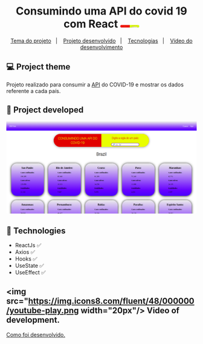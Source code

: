 <h1 align="center"> 
	 Consumindo uma API do covid 19 com React  <img src="https://github.com/Viniciusdevti/consumindo-api-covid19/blob/master/public/assets/Captura%20de%20tela%20de%202020-06-17%2017-20-13.png" width="50px"/>
</h1>

<p align="center">
  <a href="#-project-theme">Tema do projeto</a>&nbsp;&nbsp;&nbsp;|&nbsp;&nbsp;&nbsp;
 <a href="#construction-project-developed">Projeto desenvolvido</a>&nbsp;&nbsp;&nbsp;|&nbsp;&nbsp;&nbsp;
  <a href="#pushpin-technologies">Tecnologias</a>&nbsp;&nbsp;&nbsp;|&nbsp;&nbsp;&nbsp;
    <a href="#-video-of-development">Vídeo do desenvolvimento</a>

</p>



## 💻 Project theme


Projeto realizado para consumir a    <a href="https://github.com/mathdroid/covid-19-api">API</a> do COVID-19 e mostrar os dados referente a cada país.


## :construction: Project developed

<p align="center">
	
	
 <img   src="https://github.com/Viniciusdevti/consumindo-api-covid19/blob/master/public/assets/Captura%20de%20tela%20de%202020-06-17%2017-05-50.png">


</p>

## :pushpin: Technologies

* ReactJs  :white_check_mark:
* Axios   :white_check_mark:
* Hooks :white_check_mark:
* UseState :white_check_mark:
* UseEffect  :white_check_mark:

## <img src="https://img.icons8.com/fluent/48/000000/youtube-play.png width="20px"/> Video of development.

<a href="https://www.youtube.com/watch?v=S6Cw4lmb_sw">Como foi desenvolvido.</a>



